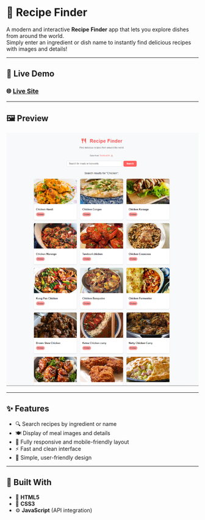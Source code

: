 # 🍳 Recipe Finder

A modern and interactive **Recipe** **Finder** app that lets you explore dishes from around the world.  
Simply enter an ingredient or dish name to instantly find delicious recipes with images and details!

---

## 🚀 Live Demo

### 🌐 [**Live Site**](https://recipe-finder-xo1.netlify.app/)

---

## 🖼️ Preview

![Recipe Finder Preview](/Image/preview.png)

---

## ✨ Features

- 🔍 Search recipes by ingredient or name
- 🍽️ Display of meal images and details
- 📱 Fully responsive and mobile-friendly layout
- ⚡ Fast and clean interface
- 🧭 Simple, user-friendly design

---

## 🧩 Built With

- 🧱 **HTML5**
- 🎨 **CSS3**
- ⚙️ **JavaScript** (API integration)

